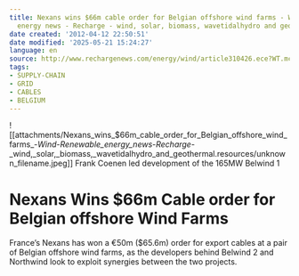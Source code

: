 ```yaml
---
title: Nexans wins $66m cable order for Belgian offshore wind farms - Wind - Renewable
  energy news - Recharge - wind, solar, biomass, wavetidalhydro and geothermal
date created: '2012-04-12 22:50:51'
date modified: '2025-05-21 15:24:27'
language: en
source: http://www.rechargenews.com/energy/wind/article310426.ece?WT.mc_id=rechargenews_rss
tags:
- SUPPLY-CHAIN
- GRID
- CABLES
- BELGIUM
---
```


![[attachments/Nexans_wins_$66m_cable_order_for_Belgian_offshore_wind_farms_-_Wind_-_Renewable_energy_news_-_Recharge_-_wind,_solar,_biomass,_wavetidalhydro_and_geothermal.resources/unknown_filename.jpeg]] Frank Coenen led development of the 165MW Belwind 1

# Nexans Wins $66m Cable order for Belgian offshore Wind Farms

France’s Nexans has won a €50m ($65.6m) order for export cables at a pair of Belgian offshore wind farms, as the developers behind Belwind 2 and Northwind look to exploit synergies between the two projects.